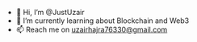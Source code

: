 - 👋 Hi, I’m @JustUzair
- 🌱 I’m currently learning about Blockchain and Web3 
- 📫 Reach me on uzairhajra76330@gmail.com

<!---
JustUzair/JustUzair is a ✨ special ✨ repository because its `README.md` (this file) appears on your GitHub profile.
You can click the Preview link to take a look at your changes.
--->
